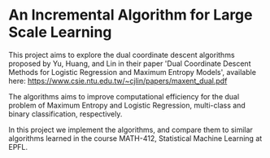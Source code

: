 # An Incremental Algorithm for Large Scale Learning

This project aims to explore the dual coordinate descent algorithms proposed by Yu, Huang, and Lin in their paper 'Dual Coordinate Descent Methods for Logistic Regression and Maximum Entropy Models', available here: https://www.csie.ntu.edu.tw/~cjlin/papers/maxent_dual.pdf

The algorithms aims to improve computational efficiency for the dual problem of Maximum Entropy and Logistic Regression, multi-class and binary classification, respectively. 

In this project we implement the algorithms, and compare them to similar algorithms learned in the course MATH-412, Statistical Machine Learning at EPFL.